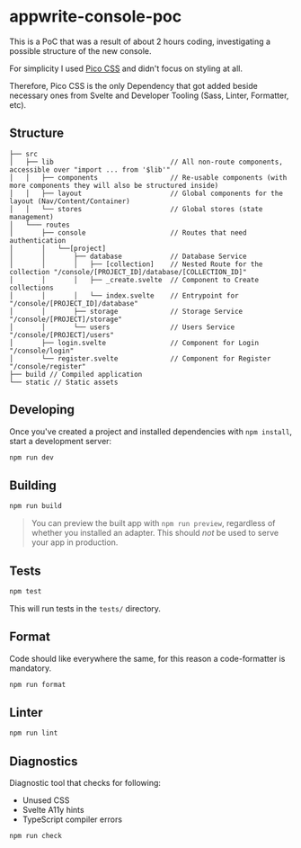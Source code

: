 # appwrite-console-poc

This is a PoC that was a result of about 2 hours coding, investigating a possible structure of the new console.

For simplicity I used [Pico CSS](https://picocss.com/) and didn't focus on styling at all.

Therefore, Pico CSS is the only Dependency that got added beside necessary ones from Svelte and Developer Tooling (Sass, Linter, Formatter, etc).

## Structure

```
├── src
│   ├── lib                             // All non-route components, accessible over "import ... from '$lib'"
│   │   ├── components                  // Re-usable components (with more components they will also be structured inside)
│   │   ├── layout                      // Global components for the layout (Nav/Content/Container)
│   │   └── stores                      // Global stores (state management)
│   └─── routes
│       ├── console                     // Routes that need authentication
│       │   └──[project]
│       │       ├── database            // Database Service
│       │       │   ├── [collection]    // Nested Route for the collection "/console/[PROJECT_ID]/database/[COLLECTION_ID]"
│       │       │   ├── _create.svelte  // Component to Create collections
│       │       │   └── index.svelte    // Entrypoint for "/console/[PROJECT_ID]/database"
│       │       ├── storage             // Storage Service "/console/[PROJECT]/storage"
│       │       └── users               // Users Service "/console/[PROJECT]/users"
│       ├── login.svelte                // Component for Login "/console/login"
│       └── register.svelte             // Component for Register "/console/register"
├── build // Compiled application
└── static // Static assets
```

## Developing

Once you've created a project and installed dependencies with `npm install`, start a development server:

```bash
npm run dev
```

## Building

```bash
npm run build
```

> You can preview the built app with `npm run preview`, regardless of whether you installed an adapter. This should _not_ be used to serve your app in production.

## Tests

```bash
npm test
```

This will run tests in the `tests/` directory.

## Format

Code should like everywhere the same, for this reason a code-formatter is mandatory.

```bash
npm run format
```

## Linter

```bash
npm run lint
```

## Diagnostics

Diagnostic tool that checks for following:

- Unused CSS
- Svelte A11y hints
- TypeScript compiler errors

```bash
npm run check
```
